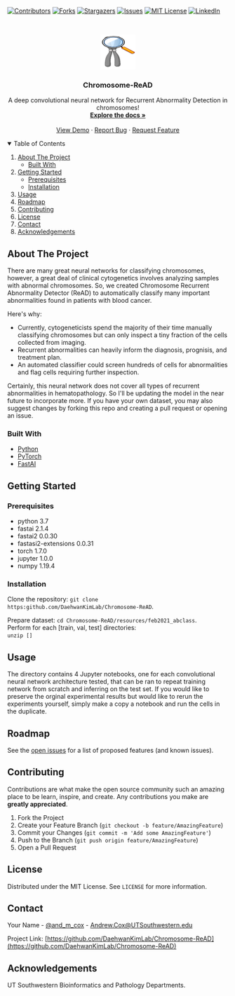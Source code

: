 <!--
*** Thanks for checking out the Best-README-Template. If you have a suggestion
*** that would make this better, please fork the repo and create a pull request
*** or simply open an issue with the tag "enhancement".
*** Thanks again! Now go create something AMAZING! :D
-->



<!-- PROJECT SHIELDS -->
<!--
*** I'm using markdown "reference style" links for readability.
*** Reference links are enclosed in brackets [ ] instead of parentheses ( ).
*** See the bottom of this document for the declaration of the reference variables
*** for contributors-url, forks-url, etc. This is an optional, concise syntax you may use.
*** https://www.markdownguide.org/basic-syntax/#reference-style-links
-->
[![Contributors][contributors-shield]][contributors-url]
[![Forks][forks-shield]][forks-url]
[![Stargazers][stars-shield]][stars-url]
[![Issues][issues-shield]][issues-url]
[![MIT License][license-shield]][license-url]
[![LinkedIn][linkedin-shield]][linkedin-url]



<!-- PROJECT LOGO -->
<br />
<p align="center">
  <a href="https://github.com/DaehwanKimLab/Chromosome-ReAD">
    <img src="images/ReAD.png" alt="Logo" width="80" height="80">
  </a>

  <h3 align="center">Chromosome-ReAD</h3>

  <p align="center">
    A deep convolutional neural network for Recurrent Abnormality Detection in chromosomes!
    <br />
    <a href="https://github.com/DaehwanKimLab/Chromosome-ReAD"><strong>Explore the docs »</strong></a>
    <br />
    <br />
    <a href="https://github.com/DaehwanKimLab/Chromosome-ReAD">View Demo</a>
    ·
    <a href="https://github.com/DaehwanKimLab/Chromosome-ReAD">Report Bug</a>
    ·
    <a href="https://github.com/DaehwanKimLab/Chromosome-ReAD">Request Feature</a>
  </p>
</p>



<!-- TABLE OF CONTENTS -->
<details open="open">
  <summary>Table of Contents</summary>
  <ol>
    <li>
      <a href="#about-the-project">About The Project</a>
      <ul>
        <li><a href="#built-with">Built With</a></li>
      </ul>
    </li>
    <li>
      <a href="#getting-started">Getting Started</a>
      <ul>
        <li><a href="#prerequisites">Prerequisites</a></li>
        <li><a href="#installation">Installation</a></li>
      </ul>
    </li>
    <li><a href="#usage">Usage</a></li>
    <li><a href="#roadmap">Roadmap</a></li>
    <li><a href="#contributing">Contributing</a></li>
    <li><a href="#license">License</a></li>
    <li><a href="#contact">Contact</a></li>
    <li><a href="#acknowledgements">Acknowledgements</a></li>
  </ol>
</details>



<!-- ABOUT THE PROJECT -->
## About The Project

<!-- [![Product Name Screen Shot][product-screenshot]](https://example.com) -->

<!-- There are many great README templates available on GitHub, however, I didn't find one that really suit my needs so I created this enhanced one. I want to create a README template so amazing that it'll be the last one you ever need -- I think this is it.

Here's why:
* Your time should be focused on creating something amazing. A project that solves a problem and helps others
* You shouldn't be doing the same tasks over and over like creating a README from scratch
* You should element DRY principles to the rest of your life :smile:

Of course, no one template will serve all projects since your needs may be different. So I'll be adding more in the near future. You may also suggest changes by forking this repo and creating a pull request or opening an issue. Thanks to all the people have have contributed to expanding this template!

A list of commonly used resources that I find helpful are listed in the acknowledgements. -->

There are many great neural networks for classifying chromosomes, however, a great deal of clinical cytogenetics involves analyzing samples with abnormal chromosomes. So, we created Chromosome Recurrent Abnormality Detector (ReAD) to automatically classify many important abnormalities found in patients with blood cancer. 

Here's why: 
* Currently, cytogeneticists spend the majority of their time manually classifying chromosomes but can only inspect a tiny fraction of the cells collected from imaging. 
* Recurrent abnormalities can heavily inform the diagnosis, prognisis, and treatment plan. 
* An automated classifier could screen hundreds of cells for abnormalities and flag cells requiring further inspection. 

Certainly, this neural network does not cover all types of recurrent abnormalities in hematopathology. So I'll be updating the model in the near future to incorporate more. If you have your own dataset, you may also suggest changes by forking this repo and creating a pull request or opening an issue. 

### Built With

<!-- This section should list any major frameworks that you built your project using. Leave any add-ons/plugins for the acknowledgements section. Here are a few examples.
* [Bootstrap](https://getbootstrap.com)
* [JQuery](https://jquery.com)
* [Laravel](https://laravel.com) -->
* [Python](https://www.python.org/)
* [PyTorch](https://pytorch.org/)
* [FastAI](https://www.fast.ai/)
 


<!-- GETTING STARTED -->
## Getting Started

<!-- This is an example of how you may give instructions on setting up your project locally.
To get a local copy up and running follow these simple example steps. -->

### Prerequisites

<ul>
  <li> python 3.7 </li>
  <li> fastai 2.1.4 </li>
  <li> fastai2 0.0.30 </li>
  <li> fastasi2-extensions 0.0.31 </li>
  <li> torch 1.7.0 </li>
  <li> jupyter 1.0.0 </li>
  <li> numpy 1.19.4 </li>
</ul>

### Installation

Clone the repository: 
`git clone https:github.com/DaehwanKimLab/Chromosome-ReAD`. 

Prepare dataset: `cd Chromosome-ReAD/resources/feb2021_abclass`. \
Perform for each [train, val, test] directories:\
`unzip []`

<!-- USAGE EXAMPLES -->
## Usage

<!-- Use this space to show useful examples of how a project can be used. Additional screenshots, code examples and demos work well in this space. You may also link to more resources.

_For more examples, please refer to the [Documentation](https://example.com)_ -->

The <experiments> directory contains 4 Jupyter notebooks, one for each convolutional neural network architecture tested, that can be ran to repeat training network from scratch and inferring on the test set. If you would like to preserve the orginal experimental results but would like to rerun the experiments yourself, simply make a copy a notebook and run the cells in the duplicate. 

<!-- ROADMAP -->
## Roadmap

See the [open issues](https:github.com/DaehwanKimLab/Chromosome-ReAD/issues) for a list of proposed features (and known issues).



<!-- CONTRIBUTING -->
## Contributing

Contributions are what make the open source community such an amazing place to be learn, inspire, and create. Any contributions you make are **greatly appreciated**.

1. Fork the Project
2. Create your Feature Branch (`git checkout -b feature/AmazingFeature`)
3. Commit your Changes (`git commit -m 'Add some AmazingFeature'`)
4. Push to the Branch (`git push origin feature/AmazingFeature`)
5. Open a Pull Request



<!-- LICENSE -->
## License

Distributed under the MIT License. See `LICENSE` for more information.



<!-- CONTACT -->
## Contact

Your Name - [@and_m_cox](https://twitter.com/and_m_cox) - Andrew.Cox@UTSouthwestern.edu

Project Link: [https://github.com/DaehwanKimLab/Chromosome-ReAD](https://github.com/DaehwanKimLab/Chromosome-ReAD)



<!-- ACKNOWLEDGEMENTS -->
## Acknowledgements
UT Southwestern Bioinformatics and Pathology Departments. 
<!-- * [GitHub Emoji Cheat Sheet](https://www.webpagefx.com/tools/emoji-cheat-sheet)
* [Img Shields](https://shields.io)
* [Choose an Open Source License](https://choosealicense.com)
* [GitHub Pages](https://pages.github.com)
* [Animate.css](https://daneden.github.io/animate.css)
* [Loaders.css](https://connoratherton.com/loaders)
* [Slick Carousel](https://kenwheeler.github.io/slick)
* [Smooth Scroll](https://github.com/cferdinandi/smooth-scroll)
* [Sticky Kit](http://leafo.net/sticky-kit)
* [JVectorMap](http://jvectormap.com)
* [Font Awesome](https://fontawesome.com) -->





<!-- MARKDOWN LINKS & IMAGES -->
<!-- https://www.markdownguide.org/basic-syntax/#reference-style-links -->
[contributors-shield]: https://img.shields.io/github/contributors/DaehwanKimLab/Chromosome-ReAD.svg?style=for-the-badge
[contributors-url]: https://github.com/DaehwanKimLab/Chromosome-ReAD/graphs/contributors
[forks-shield]: https://img.shields.io/github/forks/DaehwanKimLab/Chromosome-ReAD.svg?style=for-the-badge
[forks-url]: https://github.com/DaehwanKimLab/Chromosome-ReAD/network/members
[stars-shield]: https://img.shields.io/github/stars/DaehwanKimLab/Chromosome-ReAD.svg?style=for-the-badge
[stars-url]: https://github.com/DaehwanKimLab/Chromosome-ReAD/stargazers
[issues-shield]: https://img.shields.io/github/issues/DaehwanKimLab/Chromosome-ReAD.svg?style=for-the-badge
[issues-url]: https://github.com/DaehwanKimLab/Chromosome-ReAD/issues
[license-shield]: https://img.shields.io/github/license/DaehwanKimLab/Chromosome-ReAD.svg?style=for-the-badge
[license-url]: https://github.com/DaehwanKimLab/Chromosome-ReAD/blob/main/LICENSE
[linkedin-shield]: https://img.shields.io/badge/-LinkedIn-black.svg?style=for-the-badge&logo=linkedin&colorB=555
[linkedin-url]: https://linkedin.com/in/andrew-m-cox/
[product-screenshot]: images/screenshot.png
